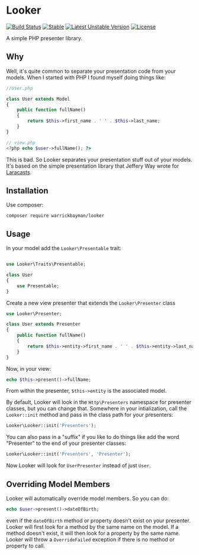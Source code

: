 # Looker

[![Build Status](https://travis-ci.org/warrickbayman/Looker.svg)](https://travis-ci.org/warrickbayman/Looker)
[![Stable](https://poser.pugx.org/warrickbayman/looker/v/stable.svg)](https://packagist.org/packages/warrickbayman/looker)
[![Latest Unstable Version](https://poser.pugx.org/warrickbayman/looker/v/unstable)](https://packagist.org/packages/warrickbayman/looker)
[![License](https://poser.pugx.org/warrickbayman/looker/license)](https://packagist.org/packages/warrickbayman/looker)

A simple PHP presenter library.

## Why
Well, it's quite common to separate your presentation code from your models. When I started with PHP I found myself doing things like: 

```php
//User.php

class User extends Model
{
    public function fullName()
    {
        return $this->first_name . ' ' . $this->last_name;
    }
}

// view.php
<?php echo $user->fullName(); ?>
```

This is bad. So Looker separates your presentation stuff out of your models. It's based on the simple presentation library that Jeffery Way wrote for [Laracasts](https://laracasts.com).

## Installation
Use composer:

```
composer require warrickbayman/looker
```


## Usage
In your model add the `Looker\Presentable` trait:

```php

use Looker\Traits\Presentable;

class User
{
    use Presentable;
}
```

Create a new view presenter that extends the `Looker\Presenter` class

```php
use Looker\Presenter;

class User extends Presenter
{
    public function fullName()
    {
        return $this->entity->first_name . ' ' . $this->entity->last_name;
    }
}
```

Now, in your view:

```php
echo $this->present()->fullName;
```

From within the presenter, `$this->entity` is the associated model.

By default, Looker will look in the `Http\Presenters` namespace for presenter classes, but you can change that. Somewhere in your intialization, call the `Looker::init` method and pass in the class path for your presenters:

```php
Looker\Looker::init('Presenters');
```

You can also pass in a "suffix" if you like to do things like add the word "Presenter" to the end of your presenter classes:

```php
Looker\Looker::init('Presenters', 'Presenter');
```

Now Looker will look for `UserPresenter` instead of just `User`.

## Overriding Model Members
Looker will automatically override model members. So you can do:

```php
echo $user->present()->dateOfBirth;
```

even if the `dateOfBirth` method or property doesn't exist on your presenter. Looker will first look for a method by the same name on the model. If a method doesn't exist, it will then look for a property by the same name. Looker will throw a `OverrideFailed` exception if there is no method or property to call.


